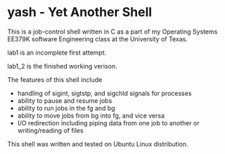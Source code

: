 # yash - Yet Another Shell

This is a job-control shell written in C as a part of my Operating Systems EE379K software Engineering class at the University of Texas.

lab1 is an incomplete first attempt.

lab1_2 is the finished working verison.

The features of this shell include
  * handling of sigint, sigtstp, and sigchld signals for processes
  * ability to pause and resume jobs
  * ability to run jobs in the fg and bg
  * ability to move jobs from bg into fg, and vice versa 
  * I/O redirection including piping data from one job to another or writing/reading of files
  
This shell was written and tested on Ubuntu Linux distribution.
